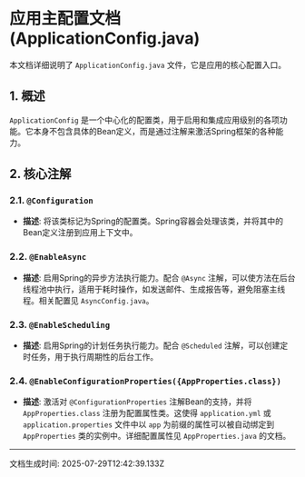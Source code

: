 # 应用主配置文档 (ApplicationConfig.java)

本文档详细说明了 `ApplicationConfig.java` 文件，它是应用的核心配置入口。

## 1. 概述

`ApplicationConfig` 是一个中心化的配置类，用于启用和集成应用级别的各项功能。它本身不包含具体的Bean定义，而是通过注解来激活Spring框架的各种能力。

## 2. 核心注解

### 2.1. `@Configuration`

- **描述**: 将该类标记为Spring的配置类。Spring容器会处理该类，并将其中的Bean定义注册到应用上下文中。

### 2.2. `@EnableAsync`

- **描述**: 启用Spring的异步方法执行能力。配合 `@Async` 注解，可以使方法在后台线程池中执行，适用于耗时操作，如发送邮件、生成报告等，避免阻塞主线程。相关配置见 `AsyncConfig.java`。

### 2.3. `@EnableScheduling`

- **描述**: 启用Spring的计划任务执行能力。配合 `@Scheduled` 注解，可以创建定时任务，用于执行周期性的后台工作。

### 2.4. `@EnableConfigurationProperties({AppProperties.class})`

- **描述**: 激活对 `@ConfigurationProperties` 注解Bean的支持，并将 `AppProperties.class` 注册为配置属性类。这使得 `application.yml` 或 `application.properties` 文件中以 `app` 为前缀的属性可以被自动绑定到 `AppProperties` 类的实例中。详细配置属性见 `AppProperties.java` 的文档。

---
文档生成时间: 2025-07-29T12:42:39.133Z
